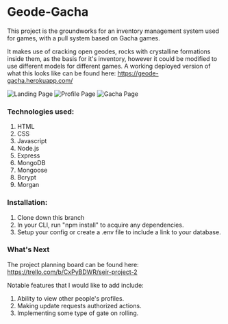 # Geode-Gacha
This project is the groundworks for an inventory management system used for games, with a pull system based on Gacha games.

It makes use of cracking open geodes, rocks with crystalline formations inside them, as the basis for it's inventory, however it could be modified to use different models for different games.
A working deployed version of what this looks like can be found here: https://geode-gacha.herokuapp.com/

![Landing Page](https://cdn.discordapp.com/attachments/549737150111809546/824792229511036978/unknown.png)
![Profile Page](https://cdn.discordapp.com/attachments/549737150111809546/824792321769340968/unknown.png)
![Gacha Page](https://cdn.discordapp.com/attachments/549737150111809546/824792391948173332/unknown.png)

### Technologies used:
1. HTML
2. CSS
3. Javascript
4. Node.js
5. Express
6. MongoDB
7. Mongoose
8. Bcrypt
9. Morgan

### Installation:
1. Clone down this branch
2. In your CLI, run "npm install" to acquire any dependencies.
3. Setup your config or create a .env file to include a link to your database.

### What's Next
The project planning board can be found here: https://trello.com/b/CxPyBDWR/seir-project-2

Notable features that I would like to add include:
1. Ability to view other people's profiles.
2. Making update requests authorized actions.
3. Implementing some type of gate on rolling.
